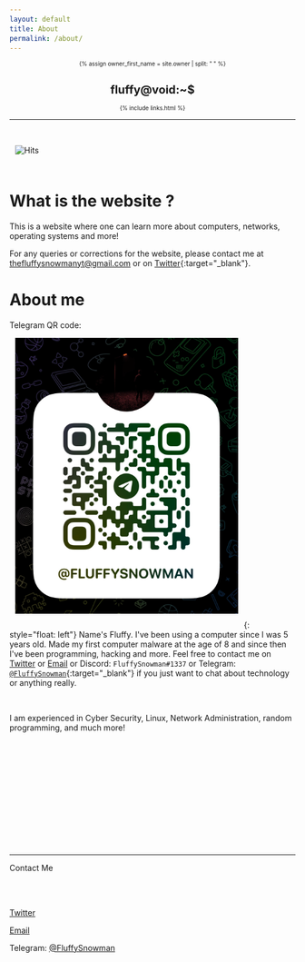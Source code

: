 ```yaml
---
layout: default
title: About
permalink: /about/
---
```


<style>

img {
  display: inline-block;
  margin: 25px 10px;
  margin-top: 0px;
}

</style>

<head>
<link rel="apple-touch-icon" sizes="180x180" href="/apple-touch-icon.png">
<link rel="icon" type="image/png" sizes="32x32" href="/favicon-32x32.png">
<link rel="icon" type="image/png" sizes="16x16" href="/favicon-16x16.png">
<link rel="manifest" href="/site.webmanifest">
</head>

<header style="display: contents">
 <font size=1> 
  <div>
    <a style="text-decoration:none" href="{{ "/" | prepend: site.baseurl | replace: '//', '/' }}">
    {% assign owner_first_name = site.owner | split: " " %}
    <h1>fluffy@void:~$</h1>
    </a>
    <div class="header-links">
      {% include links.html %}
    </div>
  </div>
  </font> 
  <hr>
</header>

<br>

[![Hits](https://hits.seeyoufarm.com/api/count/incr/badge.svg?url=https%3A%2F%2Fgithub.com%2FFluffySnowman%2Ffluffysnowman.github.io&count_bg=%2379C83D&title_bg=%23555555&icon=&icon_color=%23E7E7E7&title=hits&edge_flat=false)](https://hits.seeyoufarm.com)

# What is the website ?

This is a website where one can learn more about computers, networks, operating systems and more!

For any queries or corrections for the website, please contact me at [thefluffysnowmanyt@gmail.com](mailto:thefluffysnowmanyt@gmail.com) or on [Twitter](https://twitter.com/FluffySnowmanYT){:target="\_blank"}.

# About me

Telegram QR code:

![telegramqrcodefluffysnowman](/assets/pics/telegram_fluffysnowman.png){: style="float: left"}&nbsp;Name's Fluffy. I've been using a computer since I was 5 years old. Made my first computer malware at the age of 8 and since then I've been programming, hacking and more. Feel free to contact me on [Twitter](https://twitter.com/FluffySnowmanYT) or [Email](mailto:thefluffysnowmanyt@gmail.com) or Discord: `FluffySnowman#1337` or Telegram: [`@FluffySnowman`](https://t.me/FluffySnowman){:target="\_blank"} if you just want to chat about technology or anything really.

<br>

I am experienced in Cyber Security, Linux, Network Administration, random programming, and much more!

<br>

<footer>
  


  <br>

<br>
  <br>

<br>
  <br>


<br>
  <br>
  <br>
  <br>
  <br>
<hr>
Contact Me

<br><br>

<a href="https://twitter.com/FluffySnowmanYT" target="_blank">Twitter</a><p>      </p><a href="mailto:thefluffysnowmanyt@gmail.com" target="_blank">Email</a><p>    </p><p>Telegram: <a href="https://t.me/FluffySnowman" target="_blank">@FluffySnowman</a></p>

</footer>

